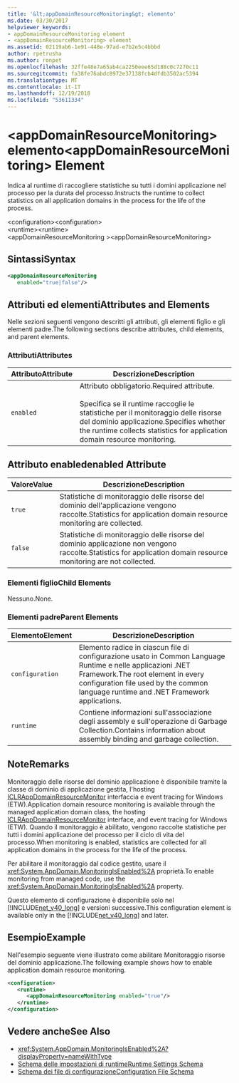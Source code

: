 ```yaml
---
title: '&lt;appDomainResourceMonitoring&gt; elemento'
ms.date: 03/30/2017
helpviewer_keywords:
- appDomainResourceMonitoring element
- <appDomainResourceMonitoring> element
ms.assetid: 02119ab6-1e91-448e-97ad-e7b2e5c4bbbd
author: rpetrusha
ms.author: ronpet
ms.openlocfilehash: 32ffe48e7a65ab4ca2250eee65d188c0c7270c11
ms.sourcegitcommit: fa38fe76abdc8972e37138fcb4dfdb3502ac5394
ms.translationtype: MT
ms.contentlocale: it-IT
ms.lasthandoff: 12/19/2018
ms.locfileid: "53611334"
---
```

# <a name="ltappdomainresourcemonitoringgt-element"></a><span data-ttu-id="86c15-102">&lt;appDomainResourceMonitoring&gt; elemento</span><span class="sxs-lookup"><span data-stu-id="86c15-102">&lt;appDomainResourceMonitoring&gt; Element</span></span>
<span data-ttu-id="86c15-103">Indica al runtime di raccogliere statistiche su tutti i domini applicazione nel processo per la durata del processo.</span><span class="sxs-lookup"><span data-stu-id="86c15-103">Instructs the runtime to collect statistics on all application domains in the process for the life of the process.</span></span>  
  
 <span data-ttu-id="86c15-104">\<configuration></span><span class="sxs-lookup"><span data-stu-id="86c15-104">\<configuration></span></span>  
<span data-ttu-id="86c15-105">\<runtime></span><span class="sxs-lookup"><span data-stu-id="86c15-105">\<runtime></span></span>  
<span data-ttu-id="86c15-106">\<appDomainResourceMonitoring ></span><span class="sxs-lookup"><span data-stu-id="86c15-106">\<appDomainResourceMonitoring></span></span>  
  
## <a name="syntax"></a><span data-ttu-id="86c15-107">Sintassi</span><span class="sxs-lookup"><span data-stu-id="86c15-107">Syntax</span></span>  
  
```xml  
<appDomainResourceMonitoring    
   enabled="true|false"/>  
```  
  
## <a name="attributes-and-elements"></a><span data-ttu-id="86c15-108">Attributi ed elementi</span><span class="sxs-lookup"><span data-stu-id="86c15-108">Attributes and Elements</span></span>  
 <span data-ttu-id="86c15-109">Nelle sezioni seguenti vengono descritti gli attributi, gli elementi figlio e gli elementi padre.</span><span class="sxs-lookup"><span data-stu-id="86c15-109">The following sections describe attributes, child elements, and parent elements.</span></span>  
  
### <a name="attributes"></a><span data-ttu-id="86c15-110">Attributi</span><span class="sxs-lookup"><span data-stu-id="86c15-110">Attributes</span></span>  
  
|<span data-ttu-id="86c15-111">Attributo</span><span class="sxs-lookup"><span data-stu-id="86c15-111">Attribute</span></span>|<span data-ttu-id="86c15-112">Descrizione</span><span class="sxs-lookup"><span data-stu-id="86c15-112">Description</span></span>|  
|---------------|-----------------|  
|`enabled`|<span data-ttu-id="86c15-113">Attributo obbligatorio.</span><span class="sxs-lookup"><span data-stu-id="86c15-113">Required attribute.</span></span><br /><br /> <span data-ttu-id="86c15-114">Specifica se il runtime raccoglie le statistiche per il monitoraggio delle risorse del dominio applicazione.</span><span class="sxs-lookup"><span data-stu-id="86c15-114">Specifies whether the runtime collects statistics for application domain resource monitoring.</span></span>|  
  
## <a name="enabled-attribute"></a><span data-ttu-id="86c15-115">Attributo enabled</span><span class="sxs-lookup"><span data-stu-id="86c15-115">enabled Attribute</span></span>  
  
|<span data-ttu-id="86c15-116">Valore</span><span class="sxs-lookup"><span data-stu-id="86c15-116">Value</span></span>|<span data-ttu-id="86c15-117">Descrizione</span><span class="sxs-lookup"><span data-stu-id="86c15-117">Description</span></span>|  
|-----------|-----------------|  
|`true`|<span data-ttu-id="86c15-118">Statistiche di monitoraggio delle risorse del dominio dell'applicazione vengono raccolte.</span><span class="sxs-lookup"><span data-stu-id="86c15-118">Statistics for application domain resource monitoring are collected.</span></span>|  
|`false`|<span data-ttu-id="86c15-119">Statistiche di monitoraggio delle risorse del dominio applicazione non vengono raccolte.</span><span class="sxs-lookup"><span data-stu-id="86c15-119">Statistics for application domain resource monitoring are not collected.</span></span>|  
  
### <a name="child-elements"></a><span data-ttu-id="86c15-120">Elementi figlio</span><span class="sxs-lookup"><span data-stu-id="86c15-120">Child Elements</span></span>  
 <span data-ttu-id="86c15-121">Nessuno.</span><span class="sxs-lookup"><span data-stu-id="86c15-121">None.</span></span>  
  
### <a name="parent-elements"></a><span data-ttu-id="86c15-122">Elementi padre</span><span class="sxs-lookup"><span data-stu-id="86c15-122">Parent Elements</span></span>  
  
|<span data-ttu-id="86c15-123">Elemento</span><span class="sxs-lookup"><span data-stu-id="86c15-123">Element</span></span>|<span data-ttu-id="86c15-124">Descrizione</span><span class="sxs-lookup"><span data-stu-id="86c15-124">Description</span></span>|  
|-------------|-----------------|  
|`configuration`|<span data-ttu-id="86c15-125">Elemento radice in ciascun file di configurazione usato in Common Language Runtime e nelle applicazioni .NET Framework.</span><span class="sxs-lookup"><span data-stu-id="86c15-125">The root element in every configuration file used by the common language runtime and .NET Framework applications.</span></span>|  
|`runtime`|<span data-ttu-id="86c15-126">Contiene informazioni sull'associazione degli assembly e sull'operazione di Garbage Collection.</span><span class="sxs-lookup"><span data-stu-id="86c15-126">Contains information about assembly binding and garbage collection.</span></span>|  
  
## <a name="remarks"></a><span data-ttu-id="86c15-127">Note</span><span class="sxs-lookup"><span data-stu-id="86c15-127">Remarks</span></span>  
 <span data-ttu-id="86c15-128">Monitoraggio delle risorse del dominio applicazione è disponibile tramite la classe di dominio di applicazione gestita, l'hosting [ICLRAppDomainResourceMonitor](../../../../../docs/framework/unmanaged-api/hosting/iclrappdomainresourcemonitor-interface.md) interfaccia e event tracing for Windows (ETW).</span><span class="sxs-lookup"><span data-stu-id="86c15-128">Application domain resource monitoring is available through the managed application domain class, the hosting [ICLRAppDomainResourceMonitor](../../../../../docs/framework/unmanaged-api/hosting/iclrappdomainresourcemonitor-interface.md) interface, and event tracing for Windows (ETW).</span></span> <span data-ttu-id="86c15-129">Quando il monitoraggio è abilitato, vengono raccolte statistiche per tutti i domini applicazione del processo per il ciclo di vita del processo.</span><span class="sxs-lookup"><span data-stu-id="86c15-129">When monitoring is enabled, statistics are collected for all application domains in the process for the life of the process.</span></span>  
  
 <span data-ttu-id="86c15-130">Per abilitare il monitoraggio dal codice gestito, usare il <xref:System.AppDomain.MonitoringIsEnabled%2A> proprietà.</span><span class="sxs-lookup"><span data-stu-id="86c15-130">To enable monitoring from managed code, use the <xref:System.AppDomain.MonitoringIsEnabled%2A> property.</span></span>  
  
 <span data-ttu-id="86c15-131">Questo elemento di configurazione è disponibile solo nel [!INCLUDE[net_v40_long](../../../../../includes/net-v40-long-md.md)] e versioni successive.</span><span class="sxs-lookup"><span data-stu-id="86c15-131">This configuration element is available only in the [!INCLUDE[net_v40_long](../../../../../includes/net-v40-long-md.md)] and later.</span></span>  
  
## <a name="example"></a><span data-ttu-id="86c15-132">Esempio</span><span class="sxs-lookup"><span data-stu-id="86c15-132">Example</span></span>  
 <span data-ttu-id="86c15-133">Nell'esempio seguente viene illustrato come abilitare Monitoraggio risorse del dominio applicazione.</span><span class="sxs-lookup"><span data-stu-id="86c15-133">The following example shows how to enable application domain resource monitoring.</span></span>  
  
```xml  
<configuration>  
   <runtime>  
      <appDomainResourceMonitoring enabled="true"/>  
   </runtime>  
</configuration>  
```  
  
## <a name="see-also"></a><span data-ttu-id="86c15-134">Vedere anche</span><span class="sxs-lookup"><span data-stu-id="86c15-134">See Also</span></span>  
- <xref:System.AppDomain.MonitoringIsEnabled%2A?displayProperty=nameWithType>  
- [<span data-ttu-id="86c15-135">Schema delle impostazioni di runtime</span><span class="sxs-lookup"><span data-stu-id="86c15-135">Runtime Settings Schema</span></span>](../../../../../docs/framework/configure-apps/file-schema/runtime/index.md)  
- [<span data-ttu-id="86c15-136">Schema dei file di configurazione</span><span class="sxs-lookup"><span data-stu-id="86c15-136">Configuration File Schema</span></span>](../../../../../docs/framework/configure-apps/file-schema/index.md)
